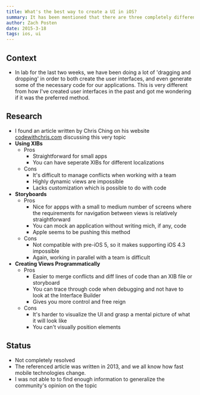 ```yaml
---
title: What's the best way to create a UI in iOS?
summary: It has been mentioned that there are three completely different ways to create a UI for an iOS app.  What are the advantages and disadvantages of each, and is there a particular one which the community prefers?
author: Zach Posten
date: 2015-3-18
tags: ios, ui
---
```


## Context
* In lab for the last two weeks, we have been doing a lot of 'dragging and dropping' in order to both create the user interfaces, and even generate some of the necessary code for our applications.  This is very different from how I've created user interfaces in the past and got me wondering if it was the preferred method.

## Research
* I found an article written by Chris Ching on his website [codewithchris.com](http://codewithchris.com/xcode-using-storyboards-and-xibs-versus-creating-views-programmatically/) discussing this very topic
* **Using XIBs**
	* Pros
		* Straightforward for small apps
		* You can have seperate XIBs for different localizations
	* Cons
		* It's difficult to manage conflicts when working with a team
		* Highly dynamic views are impossible
		* Lacks customization which is possible to do with code
* **Storyboards**
	* Pros
		* Nice for appps with a small to medium number of screens where the requirements for navigation between views is relatively straightforward
		* You can mock an application without writing mich, if any, code
		* Apple seems to be pushing this method
	* Cons
		* Not compatible with pre-iOS 5, so it makes supporting iOS 4.3 impossible
		* Again, working in parallel with a team is difficult
* **Creating Views Programmatically**
	* Pros
		* Easier to merge conflicts and diff lines of code than an XIB file or storyboard
		* You can trace through code when debugging and not have to look at the Interface Builder
		* Gives you more control and free reign
	* Cons
		* It's harder to visualize the UI and grasp a mental picture of what it will look like
		* You can't visually position elements

## Status
* Not completely resolved
* The referenced article was written in 2013, and we all know how fast mobile technologies change.  
* I was not able to to find enough information to generalize the community's opinion on the topic
